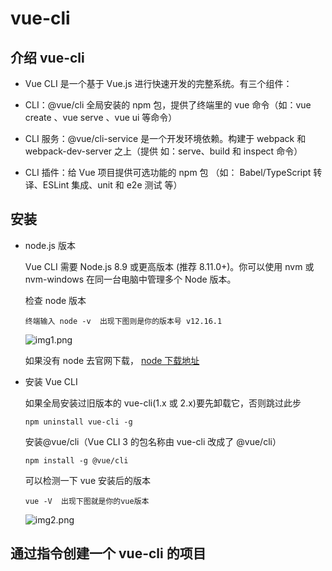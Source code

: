 # vue-cli

## 介绍 vue-cli

-   Vue CLI 是一个基于 Vue.js 进行快速开发的完整系统。有三个组件：

-   CLI：@vue/cli 全局安装的 npm 包，提供了终端里的 vue 命令（如：vue create 、vue serve 、vue ui 等命令）

-   CLI 服务：@vue/cli-service 是一个开发环境依赖。构建于 webpack 和 webpack-dev-server 之上（提供 如：serve、build 和 inspect 命令）

-   CLI 插件：给 Vue 项目提供可选功能的 npm 包 （如： Babel/TypeScript 转译、ESLint 集成、unit 和 e2e 测试 等）

## 安装

-   node.js 版本

    Vue CLI 需要 Node.js 8.9 或更高版本 (推荐 8.11.0+)。你可以使用 nvm 或 nvm-windows 在同一台电脑中管理多个 Node 版本。

    检查 node 版本

    ```
    终端输入 node -v  出现下图则是你的版本号 v12.16.1
    ```

    ![img1.png](https://i.loli.net/2020/08/18/RZaPkhL4TpnNDQ8.png)

    如果没有 node 去官网下载， [node 下载地址](http://nodejs.cn/download/)

-   安装 Vue CLI

    如果全局安装过旧版本的 vue-cli(1.x 或 2.x)要先卸载它，否则跳过此步

    ```
    npm uninstall vue-cli -g
    ```

    安装@vue/cli（Vue CLI 3 的包名称由 vue-cli 改成了 @vue/cli）

    ```
    npm install -g @vue/cli
    ```

    可以检测一下 vue 安装后的版本

    ```
    vue -V  出现下图就是你的vue版本
    ```

    ![img2.png](https://i.loli.net/2020/08/18/bFovTInRHkuED12.png)

## 通过指令创建一个 vue-cli 的项目
